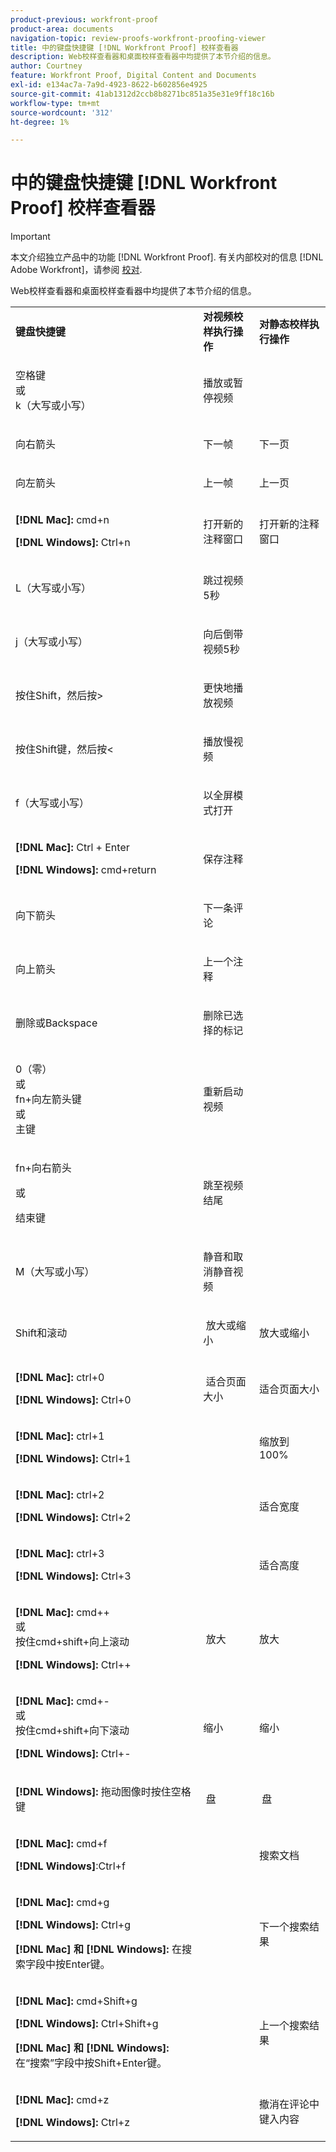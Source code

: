 ```yaml
---
product-previous: workfront-proof
product-area: documents
navigation-topic: review-proofs-workfront-proofing-viewer
title: 中的键盘快捷键 [!DNL Workfront Proof] 校样查看器
description: Web校样查看器和桌面校样查看器中均提供了本节介绍的信息。
author: Courtney
feature: Workfront Proof, Digital Content and Documents
exl-id: e134ac7a-7a9d-4923-8622-b602856e4925
source-git-commit: 41ab1312d2ccb8b8271bc851a35e31e9ff18c16b
workflow-type: tm+mt
source-wordcount: '312'
ht-degree: 1%

---
```


# 中的键盘快捷键 [!DNL Workfront Proof] 校样查看器

>[!IMPORTANT]
>
>本文介绍独立产品中的功能 [!DNL Workfront Proof]. 有关内部校对的信息 [!DNL Adobe Workfront]，请参阅 [校对](../../../review-and-approve-work/proofing/proofing.md).

Web校样查看器和桌面校样查看器中均提供了本节介绍的信息。

<table style="table-layout:auto"> 
 <col> 
 <col> 
 <col> 
 <tbody> 
  <tr> 
   <td><strong>键盘快捷键</strong> </td> 
   <td><strong>对视频校样执行操作</strong> </td> 
   <td><strong>对静态校样执行操作</strong> </td> 
  </tr> 
  <tr> 
   <td> <p>空格键<br>或<br>k（大写或小写）</p> </td> 
   <td> <p>播放或暂停视频</p> </td> 
   <td> <p> </p> </td> 
  </tr> 
  <tr> 
   <td> <p>向右箭头</p> </td> 
   <td> <p>下一帧</p> </td> 
   <td> <p>下一页</p> </td> 
  </tr> 
  <tr> 
   <td> <p>向左箭头</p> </td> 
   <td> <p>上一帧</p> </td> 
   <td> <p>上一页</p> </td> 
  </tr> 
  <tr> 
   <td> <p><strong>[!DNL Mac]:</strong> cmd+n</p> <p><strong>[!DNL Windows]:</strong> Ctrl+n</p> </td> 
   <td> <p>打开新的注释窗口</p> </td> 
   <td> <p>打开新的注释窗口</p> </td> 
  </tr> 
  <tr> 
   <td> <p>L（大写或小写）</p> </td> 
   <td> <p>跳过视频5秒</p> </td> 
   <td> <p> </p> </td> 
  </tr> 
  <tr> 
   <td> <p>j（大写或小写）</p> </td> 
   <td> <p>向后倒带视频5秒</p> </td> 
   <td> <p> </p> </td> 
  </tr> 
  <tr> 
   <td> <p>按住Shift，然后按&gt;</p> </td> 
   <td> <p>更快地播放视频</p> </td> 
   <td> <p> </p> </td> 
  </tr> 
  <tr> 
   <td> <p>按住Shift键，然后按&lt;</p> </td> 
   <td> <p>播放慢视频</p> </td> 
   <td> <p> </p> </td> 
  </tr> 
  <tr> 
   <td> <p>f（大写或小写）</p> </td> 
   <td> <p>以全屏模式打开</p> </td> 
   <td> <p> </p> </td> 
  </tr> 
  <tr> 
   <td> <p><strong>[!DNL Mac]:</strong> Ctrl + Enter </p> <p><strong>[!DNL Windows]:</strong> cmd+return</p> </td> 
   <td> <p>保存注释</p> </td> 
   <td> <p> </p> </td> 
  </tr> 
  <tr> 
   <td> <p>向下箭头</p> </td> 
   <td> <p>下一条评论</p> </td> 
   <td> <p> </p> </td> 
  </tr> 
  <tr> 
   <td> <p>向上箭头</p> </td> 
   <td> <p>上一个注释</p> </td> 
   <td> <p> </p> </td> 
  </tr> 
  <tr> 
   <td> <p>删除或Backspace</p> </td> 
   <td> <p>删除已选择的标记</p> </td> 
   <td> <p> </p> </td> 
  </tr> 
  <tr> 
   <td> <p>0（零）<br>或<br> fn+向左箭头键<br> 或<br> 主键</p> </td> 
   <td> <p>重新启动视频</p> </td> 
   <td> <p> </p> </td> 
  </tr> 
  <tr> 
   <td> <p>fn+向右箭头</p> <p>或</p> <p>结束键</p> </td> 
   <td> <p>跳至视频结尾</p> </td> 
   <td> <p> </p> </td> 
  </tr> 
  <tr> 
   <td> <p>M（大写或小写）</p> </td> 
   <td> <p>静音和取消静音视频</p> </td> 
   <td> <p> </p> </td> 
  </tr> 
  <tr> 
   <td> <p>Shift和滚动</p> </td> 
   <td> <p> 放大或缩小</p> </td> 
   <td> <p>放大或缩小</p> </td> 
  </tr> 
  <tr> 
   <td> <p><strong>[!DNL Mac]:</strong> ctrl+0</p> <p><strong>[!DNL Windows]:</strong> Ctrl+0</p> </td> 
   <td> <p> 适合页面大小</p> </td> 
   <td> <p>适合页面大小</p> </td> 
  </tr> 
  <tr> 
   <td> <p><strong>[!DNL Mac]:</strong> ctrl+1</p> <p><strong>[!DNL Windows]:</strong> Ctrl+1</p> </td> 
   <td> <p> </p> </td> 
   <td> <p>缩放到100% </p> </td> 
  </tr> 
  <tr> 
   <td> <p><strong>[!DNL Mac]:</strong> ctrl+2</p> <p><strong>[!DNL Windows]:</strong> Ctrl+2</p> </td> 
   <td> <p> </p> </td> 
   <td> <p>适合宽度 </p> </td> 
  </tr> 
  <tr> 
   <td> <p><strong>[!DNL Mac]:</strong> ctrl+3</p> <p><strong>[!DNL Windows]:</strong> Ctrl+3 </p> </td> 
   <td> <p> </p> </td> 
   <td> <p>适合高度 </p> </td> 
  </tr> 
  <tr> 
   <td> <p><strong>[!DNL Mac]:</strong> cmd++ <br>或 <br>按住cmd+shift+向上滚动</p> <p><strong>[!DNL Windows]:</strong> Ctrl++</p> </td> 
   <td> <p> 放大</p> </td> 
   <td> <p>放大 </p> </td> 
  </tr> 
  <tr> 
   <td> <p><strong>[!DNL Mac]:</strong> cmd+- <br>或 <br>按住cmd+shift+向下滚动</p> <p><strong>[!DNL Windows]:</strong> Ctrl+-</p> </td> 
   <td> <p>缩小 </p> </td> 
   <td> <p>缩小</p> </td> 
  </tr> 
  <tr> 
   <td> <p><strong>[!DNL Windows]:</strong> 拖动图像时按住空格键</p> </td> 
   <td> <p> 盘</p> </td> 
   <td> <p> 盘</p> </td> 
  </tr> 
  <tr> 
   <td> <p><strong>[!DNL Mac]:</strong> cmd+f</p> <p><strong>[!DNL Windows]</strong>:Ctrl+f</p> </td> 
   <td> <p> </p> </td> 
   <td> <p>搜索文档</p> </td> 
  </tr> 
  <tr> 
   <td> <p><strong>[!DNL Mac]:</strong> cmd+g</p> <p><strong>[!DNL Windows]:</strong> Ctrl+g</p> <p><strong>[!DNL Mac] 和 [!DNL Windows]:</strong> 在搜索字段中按Enter键。</p> </td> 
   <td> <p> </p> </td> 
   <td> <p>下一个搜索结果</p> </td> 
  </tr> 
  <tr> 
   <td> <p><strong>[!DNL Mac]:</strong> cmd+Shift+g</p> <p><strong>[!DNL Windows]:</strong> Ctrl+Shift+g</p> <p><strong>[!DNL Mac] 和 [!DNL Windows]:</strong> 在“搜索”字段中按Shift+Enter键。</p> </td> 
   <td> <p> </p> </td> 
   <td> <p>上一个搜索结果</p> </td> 
  </tr> 
  <tr> 
   <td> <p><strong>[!DNL Mac]:</strong> cmd+z</p> <p><strong>[!DNL Windows]:</strong> Ctrl+z</p> </td> 
   <td> <p> </p> </td> 
   <td> <p>撤消在评论中键入内容</p> </td> 
  </tr> 
 </tbody> 
</table>
